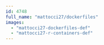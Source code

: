 ```yaml
---
id: 4748
full_name: "mattocci27/dockerfiles"
images: 
  - "mattocci27-dockerfiles-def"
  - "mattocci27-r-containers-def"
---
```

